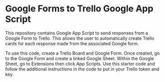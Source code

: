 # Google Forms to Trello Google App Script

This repository contains Google App Script to send responses from a Google Form to Trello. This allows the user to automatically create Trello cards for each response made from the associated Google form. 

To use this code, create a Trello Board and Google Form. Once created, go to the Google Form and create a linked Google Sheet. Within the Google Sheet, go to Extensions then click App Scripts. Use this starter code and follow the additional instructions in the code to put in your Trello token and key. 

